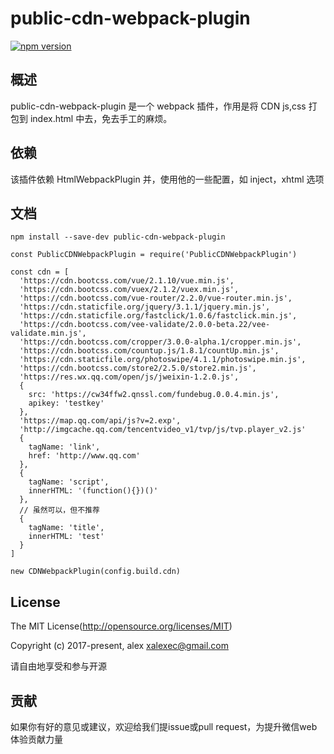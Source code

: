 public-cdn-webpack-plugin
====

[![npm version](https://img.shields.io/npm/v/public-cdn-webpack-plugin.svg)](https://www.npmjs.org/package/public-cdn-webpack-plugin)

## 概述

public-cdn-webpack-plugin 是一个 webpack 插件，作用是将 CDN js,css 打包到 index.html 中去，免去手工的麻烦。

## 依赖

该插件依赖 HtmlWebpackPlugin 并，使用他的一些配置，如 inject，xhtml 选项

## 文档

`npm install --save-dev public-cdn-webpack-plugin`

````
const PublicCDNWebpackPlugin = require('PublicCDNWebpackPlugin')

const cdn = [
  'https://cdn.bootcss.com/vue/2.1.10/vue.min.js',
  'https://cdn.bootcss.com/vuex/2.1.2/vuex.min.js',
  'https://cdn.bootcss.com/vue-router/2.2.0/vue-router.min.js',
  'https://cdn.staticfile.org/jquery/3.1.1/jquery.min.js',
  'https://cdn.staticfile.org/fastclick/1.0.6/fastclick.min.js',
  'https://cdn.bootcss.com/vee-validate/2.0.0-beta.22/vee-validate.min.js',
  'https://cdn.bootcss.com/cropper/3.0.0-alpha.1/cropper.min.js',
  'https://cdn.bootcss.com/countup.js/1.8.1/countUp.min.js',
  'https://cdn.staticfile.org/photoswipe/4.1.1/photoswipe.min.js',
  'https://cdn.bootcss.com/store2/2.5.0/store2.min.js',
  'https://res.wx.qq.com/open/js/jweixin-1.2.0.js',
  {
    src: 'https://cw34ffw2.qnssl.com/fundebug.0.0.4.min.js',
    apikey: 'testkey'
  },
  'https://map.qq.com/api/js?v=2.exp',
  'http://imgcache.qq.com/tencentvideo_v1/tvp/js/tvp.player_v2.js'
  {
    tagName: 'link',
    href: 'http://www.qq.com'
  },
  {
    tagName: 'script',
    innerHTML: '(function(){})()'
  },
  // 虽然可以，但不推荐
  {
    tagName: 'title',
    innerHTML: 'test'
  }
]

new CDNWebpackPlugin(config.build.cdn)

````

## License
The MIT License(http://opensource.org/licenses/MIT)

Copyright (c) 2017-present, alex <xalexec@gmail.com>

请自由地享受和参与开源

## 贡献

如果你有好的意见或建议，欢迎给我们提issue或pull request，为提升微信web体验贡献力量

